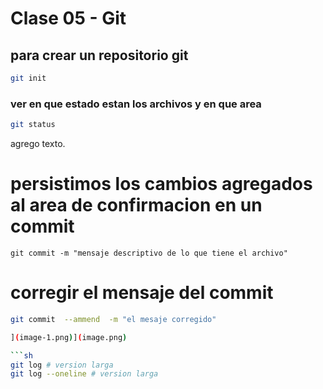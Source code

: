 # Clase 05  - Git

## para crear un repositorio git

```sh
git init
```

### ver en que estado estan los archivos y en que area

```sh
git status
```

agrego texto.

# persistimos los cambios agregados al area de confirmacion en un commit

```
git commit -m "mensaje descriptivo de lo que tiene el archivo"
```

# corregir el mensaje del commit

```sh
git commit  --ammend  -m "el mesaje corregido"

](image-1.png)](image.png)

```sh
git log # version larga
git log --oneline # version larga
```


